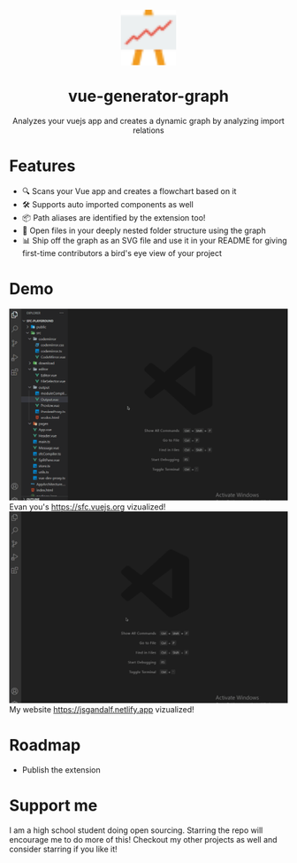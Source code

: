 <p align="center">
 <img width="100px" src="https://github.com/Borrus-sudo/vue-generator-graph/blob/master/gifs/hero.png" align="center" alt="Hero Graph Image" />
 <h1 align="center"> vue-generator-graph </h1>
 <p align="center"> Analyzes your vuejs app and creates a dynamic graph by analyzing import relations </p>
</p>

# Features
- 🔍 Scans your Vue app and creates a flowchart based on it
- 🛠 Supports auto imported components as well
- 📦 Path aliases are identified by the extension too!
- 📁 Open files in your deeply nested folder structure using the graph 
- 📊 Ship off the graph as an SVG file and use it in your README for giving first-time contributors a bird's eye view of your project 

# Demo
![Feature 1](https://github.com/Borrus-sudo/vue-generator-graph/blob/master/gifs/Example1.gif)
Evan you's https://sfc.vuejs.org vizualized!
![Feature 2](https://github.com/Borrus-sudo/vue-generator-graph/blob/master/gifs/Example2.gif)
My website https://jsgandalf.netlify.app vizualized!

# Roadmap 
- Publish the extension

# Support me
 I am a high school student doing open sourcing. Starring the repo will encourage me to do more of this! Checkout my other projects as well and consider starring if you like it!
